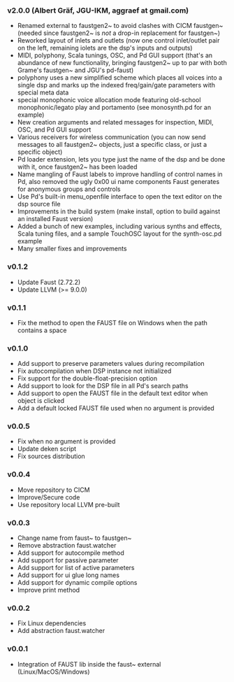 ### v2.0.0 (Albert Gräf, JGU-IKM, aggraef at gmail.com)
- Renamed external to faustgen2~ to avoid clashes with CICM faustgen~ (needed since faustgen2~ is *not* a drop-in replacement for faustgen~)
- Reworked layout of inlets and outlets (now one control inlet/outlet pair on the left, remaining iolets are the dsp's inputs and outputs)
- MIDI, polyphony, Scala tunings, OSC, and Pd GUI support (that's an abundance of new functionality, bringing faustgen2~ up to par with both Grame's faustgen~ and JGU's pd-faust)
- polyphony uses a new simplified scheme which places all voices into a single dsp and marks up the indexed freq/gain/gate parameters with special meta data
- special monophonic voice allocation mode featuring old-school monophonic/legato play and portamento (see monosynth.pd for an example)
- New creation arguments and related messages for inspection, MIDI, OSC, and Pd GUI support
- Various receivers for wireless communication (you can now send messages to all faustgen2~ objects, just a specific class, or just a specific object)
- Pd loader extension, lets you type just the name of the dsp and be done with it, once faustgen2~ has been loaded
- Name mangling of Faust labels to improve handling of control names in Pd, also removed the ugly 0x00 ui name components Faust generates for anonymous groups and controls
- Use Pd's built-in menu_openfile interface to open the text editor on the dsp source file
- Improvements in the build system (make install, option to build against an installed Faust version)
- Added a bunch of new examples, including various synths and effects, Scala tuning files, and a sample TouchOSC layout for the synth-osc.pd example
- Many smaller fixes and improvements

### v0.1.2
- Update Faust (2.72.2)
- Update LLVM (>= 9.0.0)

### v0.1.1
- Fix the method to open the FAUST file on Windows when the path contains a space

### v0.1.0
- Add support to preserve parameters values during recompilation
- Fix autocompilation when DSP instance not initialized
- Fix support for the double-float-precision option
- Add support to look for the DSP file in all Pd's search paths
- Add support to open the FAUST file in the default text editor when object is clicked
- Add a default locked FAUST file used when no argument is provided

### v0.0.5
- Fix when no argument is provided
- Update deken script
- Fix sources distribution

### v0.0.4
- Move repository to CICM
- Improve/Secure code
- Use repository local LLVM pre-built

### v0.0.3
- Change name from faust~ to faustgen~
- Remove abstraction faust.watcher
- Add support for autocompile method
- Add support for passive parameter
- Add support for list of active parameters
- Add support for ui glue long names
- Add support for dynamic compile options
- Improve print method

### v0.0.2
- Fix Linux dependencies
- Add abstraction faust.watcher

### v0.0.1
- Integration of FAUST lib inside the faust~ external (Linux/MacOS/Windows)
